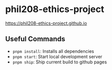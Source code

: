 # phil208-ethics-project

https://phil208-ethics-project.github.io

## Useful Commands

- `pnpm install`: Installs all dependencies
- `pnpm start`: Start local development server
- `pnpm ship`: Ship current build to github pages
